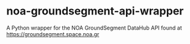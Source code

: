 # noa-groundsegment-api-wrapper
A Python wrapper for the NOA GroundSegment DataHub API found at https://groundsegment.space.noa.gr
